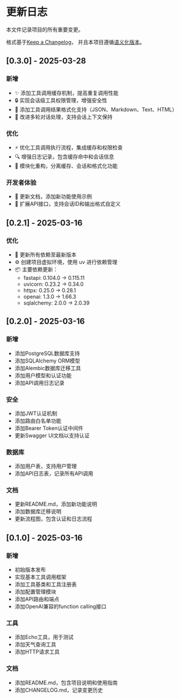 # 更新日志

本文件记录项目的所有重要变更。

格式基于[Keep a Changelog](https://keepachangelog.com/zh-CN/1.0.0/)，
并且本项目遵循[语义化版本](https://semver.org/lang/zh-CN/)。

## [0.3.0] - 2025-03-28

### 新增
* ✨ 添加工具调用缓存机制，提高重复调用性能
* 🔒 实现会话级工具权限管理，增强安全性
* 🎨 添加工具调用结果格式化支持（JSON、Markdown、Text、HTML）
* 💬 改进多轮对话处理，支持会话上下文保持

### 优化
* ⚡️ 优化工具调用执行流程，集成缓存和权限检查
* 🔍 增强日志记录，包含缓存命中和会话信息
* 🧩 模块化重构，分离缓存、会话和格式化功能

### 开发者体验
* 📖 更新文档，添加新功能使用示例
* 🔄 扩展API接口，支持会话ID和输出格式自定义

## [0.2.1] - 2025-03-16

### 优化
* 🔄 更新所有依赖至最新版本
* ⚙️ 创建项目虚拟环境，使用 uv 进行依赖管理
* 📦 主要依赖更新：
  * fastapi: 0.104.0 → 0.115.11
  * uvicorn: 0.23.2 → 0.34.0
  * httpx: 0.25.0 → 0.28.1
  * openai: 1.3.0 → 1.66.3
  * sqlalchemy: 2.0.0 → 2.0.39

## [0.2.0] - 2025-03-16

### 新增
* 添加PostgreSQL数据库支持
* 添加SQLAlchemy ORM模型
* 添加Alembic数据库迁移工具
* 添加用户模型和认证功能
* 添加API调用日志记录

### 安全
* 添加JWT认证机制
* 添加路由白名单功能
* 添加Bearer Token认证中间件
* 更新Swagger UI文档以支持认证

### 数据库
* 添加用户表，支持用户管理
* 添加API日志表，记录所有API调用

### 文档
* 更新README.md，添加新功能说明
* 添加数据库迁移说明
* 更新流程图，包含认证和日志流程

## [0.1.0] - 2025-03-16

### 新增
* 初始版本发布
* 实现基本工具调用框架
* 添加工具基类和工具注册表
* 添加配置管理模块
* 添加API路由和端点
* 添加OpenAI兼容的function calling接口

### 工具
* 添加Echo工具，用于测试
* 添加天气查询工具
* 添加HTTP请求工具

### 文档
* 添加README.md，包含项目说明和使用指南
* 添加CHANGELOG.md，记录变更历史